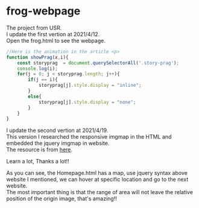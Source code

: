 # frog-webpage
The project from USR.  
I update the first vertion at 2021/4/12.  
Open the frog.html to see the webpage.  
```js
//Here is the animation in the article <p>
function showPrag(x,i){
	const storyprag  = document.querySelectorAll('.story-prag');
	console.log(i);
	for(j = 0; j < storyprag.length; j++){
		if(j == i){
			storyprag[j].style.display = "inline";
		}
		else{
			storyprag[j].style.display = "none";
		}
	}
}
```
I update the second vertion at 2021/4/19.  
This version I researched the responsive imgmap in the HTML and embedded the jquery imgmap in website.  
The resource is from [here](https://github.com/stowball/jQuery-rwdImageMaps).  

Learn a lot, Thanks a lot!!  

As you can see, the Homepage.html has a map, use jquery syntax above website I mentioned, we can hover at specific location and go to the next website.  
The most important thing is that the range of area will not leave the relative position of the origin image, that's amazing!!  


